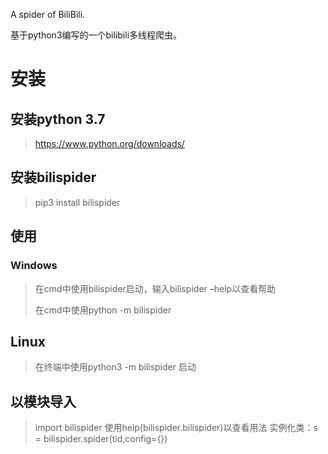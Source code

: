 
A spider of BiliBili.

基于python3编写的一个bilibili多线程爬虫。

# 安装

## 安装python 3.7 
> https://www.python.org/downloads/
## 安装bilispider
> pip3 install bilispider
## 使用
### Windows
> 在cmd中使用bilispider启动，输入bilispider –help以查看帮助
>
> 在cmd中使用python -m bilispider
## Linux
> 在终端中使用python3 -m bilispider 启动
## 以模块导入
> import bilispider
> 使用help(bilispider.bilispider)以查看用法
> 实例化类：s = bilispider.spider(tid,config={})
